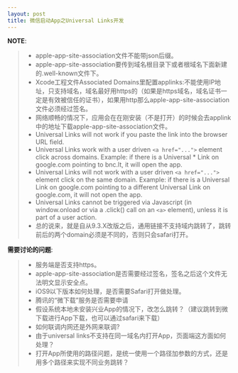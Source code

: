 ```yaml
---
layout: post
title: 微信启动App之Universal Links开发
---
```


**NOTE**:
> - apple-app-site-association文件不能带json后缀。
> - apple-app-site-association要传到域名根目录下或者根域名下面新建的.well-known文件下。
> - Xcode工程文件Associated Domains里配置applinks:不能使用IP地址，只支持域名，域名最好用https的（如果是https域名，域名证书一定是有效被信任的证书），如果用http那么apple-app-site-association文件必须经过签名。
> - 网络顺畅的情况下，应用会在在刚安装（不是打开）的时候会去applink中的地址下载apple-app-site-association文件。
> - Universal Links will not work if you paste the link into the browser URL field.
> - Universal Links work with a user driven ```<a href="...">``` element click across domains. Example: if there is a Universal * Link on google.com pointing to bnc.lt, it will open the app.
> - Universal Links will not work with a user driven ```<a href="...">``` element click on the same domain. Example: if there is a Universal Link on google.com pointing to a different Universal Link on google.com, it will not open the app.
> - Universal Links cannot be triggered via Javascript (in window.onload or via a .click() call on an ```<a>``` element), unless it is part of a user action.
> - 总的说来，就是自从9.3.X改版之后，通用链接不支持域内跳转了，跳转前后的两个domain必须是不同的，否则只会safari打开。

**需要讨论的问题**:
> - 服务端是否支持https。
> - apple-app-site-association是否需要经过签名，签名之后这个文件无法明文显示安全点。
> - iOS9以下版本如何处理，是否需要Safari打开做处理。
> - 腾讯的“微下载”服务是否需要申请
> - 假设系统本地未安装兴业App的情况下，改怎么跳转？（建议跳转到微下载进行App下载，也可以通过safari来下载）
> - 如何联调内网还是外网来联调?
> - 由于universal links不支持在同一域名内打开App，页面端这方面如何处理？
> - 打开App所使用的路径问题，是统一使用一个路径加参数的方式，还是用多个路径来实现不同业务跳转？
